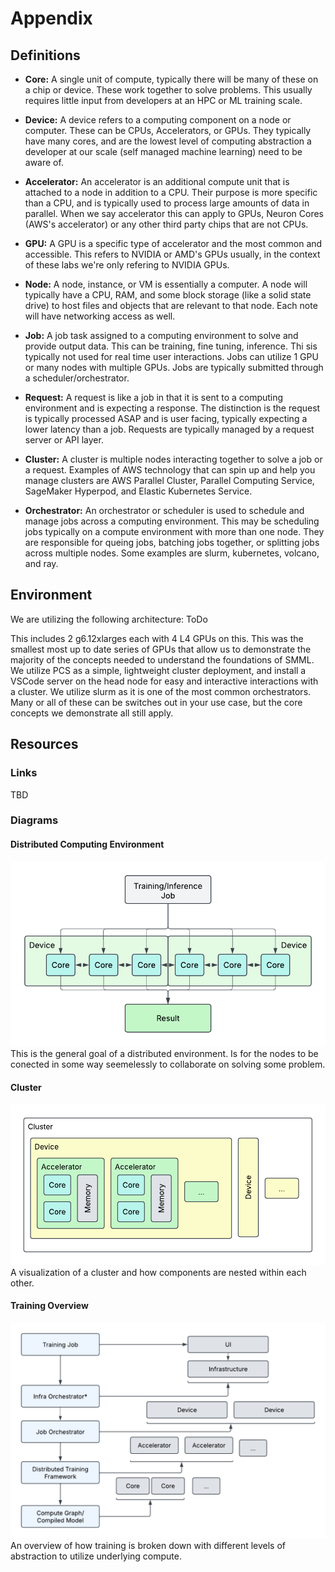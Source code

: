 # Appendix
## Definitions
- **Core:** A single unit of compute, typically there will be many of these on a chip or device. These work together to solve problems. This usually 
requires little input from developers at an HPC or ML training scale. 

- **Device:** A device refers to a computing component on a node or computer. These can be CPUs, Accelerators, or GPUs. They typically have many cores, and are the lowest level of computing abstraction a developer at our scale (self managed machine learning) need to be aware of.

- **Accelerator:** An accelerator is an additional compute unit that is attached to a node in addition to a CPU. Their purpose is more specific than a CPU, and is typically used to process large amounts of data in parallel. When we say accelerator this can apply to GPUs, Neuron Cores (AWS's accelerator) or any other third party chips that are not CPUs.

- **GPU:** A GPU is a specific type of accelerator and the most common and accessible. This refers to NVIDIA or AMD's GPUs usually, in the context of these labs we're only refering to NVIDIA GPUs.

- **Node:** A node, instance, or VM is essentially a computer. A node will 
typically have a CPU, RAM, and some block storage (like a solid state drive) to host files and objects that are relevant to that node. Each note will have networking access as well.

- **Job:** A job task assigned to a computing environment to solve and provide output data. This can be training, fine tuning, inference. Thi sis typically not used for real time user interactions. Jobs can utilize 1 GPU or many nodes with multiple GPUs. Jobs are typically submitted through a scheduler/orchestrator.

- **Request:** A request is like a job in that it is sent to a computing environment and is expecting a response. The distinction is the request is typically processed ASAP and is user facing, typically expecting a lower latency than a job. Requests are typically managed by a request server or API layer.

- **Cluster:** A cluster is multiple nodes interacting together to solve a job or a request. Examples of AWS technology that can spin up and help you manage clusters are AWS Parallel Cluster, Parallel Computing Service, SageMaker Hyperpod, and Elastic Kubernetes Service.

- **Orchestrator:** An orchestrator or scheduler is used to schedule and manage jobs across a computing environment. This may be scheduling  jobs typically on a compute environment with more than one node. They are responsible for queing jobs, batching jobs together, or splitting jobs across multiple nodes. Some examples are slurm, kubernetes, volcano, and ray.
## Environment
We are utilizing the following architecture:
ToDo

This includes 2 g6.12xlarges each with 4 L4 GPUs on this. This was the smallest most up to date series of GPUs that allow us to demonstrate the majority of the concepts needed to understand the foundations of SMML. We utilize PCS as a simple, lightweight cluster deployment, and install a VSCode server on the head node for easy and interactive interactions with a cluster. We utilize slurm as it is one of the most common orchestrators. Many or all of these can be switches out in your use case, but the core concepts we demonstrate all still apply.

## Resources
### Links
TBD
### Diagrams
#### Distributed Computing Environment
![](./assets/distribution_diagram.png)
This is the general goal of a distributed environment. Is for the nodes to be conected in some way seemelessly to collaborate on solving some problem.
#### Cluster
![](./assets/cluster_diagram.png)
A visualization of a cluster and how components are nested within each other.
#### Training Overview
![](./assets/training_overview.png)
An overview of how training is broken down with different levels of abstraction to utilize underlying compute.